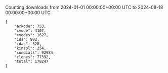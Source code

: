 
Counting downloads from 2024-01-01 00:00:00+00:00 UTC to 2024-08-18 00:00:00+00:00 UTC

```
{
    "arkode": 753,
    "cvode": 4107,
    "cvodes": 1627,
    "ida": 802,
    "idas": 328,
    "kinsol": 254,
    "sundials": 92984,
    "clones": 77392,
    "total": 178247
}
```
